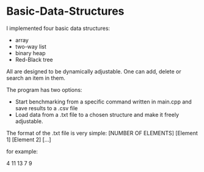 # Basic-Data-Structures
I implemented four basic data structures:
- array
- two-way list
- binary heap
- Red-Black tree

All are designed to be dynamically adjustable. One can add, delete or search an item in them.

The program has two options:
- Start benchmarking from a specific command written in main.cpp and save results to a .csv file
- Load data from a .txt file to a chosen structure and make it freely adjustable.

The format of the .txt file is very simple:
[NUMBER OF ELEMENTS] [Element 1] [Element 2] [...]

for example:

4 11 13 7 9
